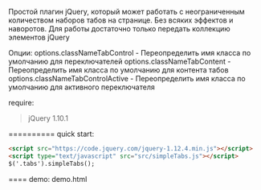 Простой плагин jQuery, который может работать с неограниченным количеством
наборов табов на странице. Без всяких эффектов и наворотов.
Для работы достаточно только передать коллекцию элементов jQuery

Опции:
options.classNameTabControl - Переопределить имя класса по умолчанию для переключателей
options.classNameTabContent - Переопределить имя класса по умолчанию для контента табов
options.classNameTabControlActive - Переопределить имя класса по умолчанию для активного переключателя

require:
> jQuery 1.10.1

==========
quick start:
```html
<script src="https://code.jquery.com/jquery-1.12.4.min.js"></script>
<script type="text/javascript" src="src/simpleTabs.js"></script>
$('.tabs').simpleTabs();
```

====
demo:
demo.html


